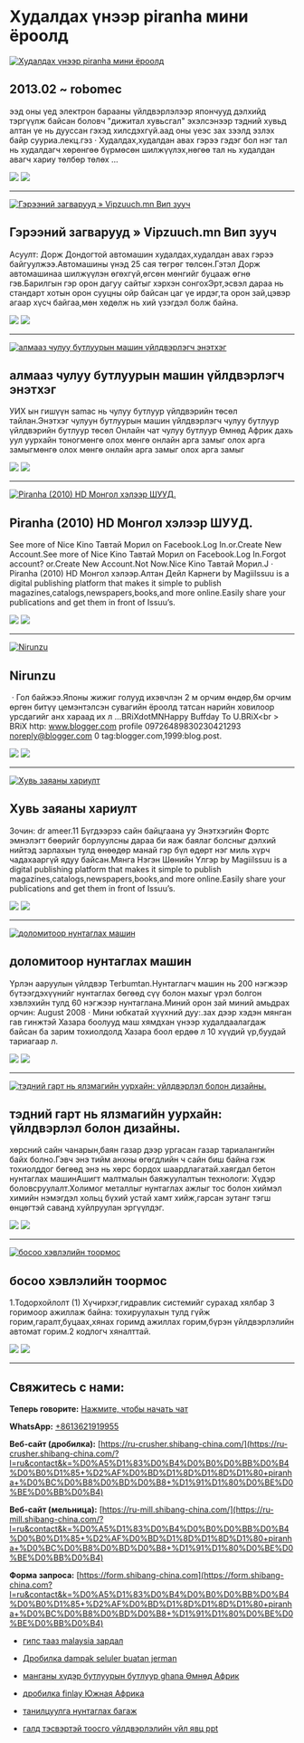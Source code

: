 # Худалдах үнээр piranha мини ёроолд

<a href="https://swt.shibang-china.com/?l=ru&img&k=%D0%A5%D1%83%D0%B4%D0%B0%D0%BB%D0%B4%D0%B0%D1%85+%D2%AF%D0%BD%D1%8D%D1%8D%D1%80+piranha+%D0%BC%D0%B8%D0%BD%D0%B8+%D1%91%D1%80%D0%BE%D0%BE%D0%BB%D0%B4" target="_blank">![Худалдах үнээр piranha мини ёроолд](http://static.shibang-china.com/all-800x300/654.jpg)</a>

## 2013.02 ~ robomec
ээд оны үед электрон барааны үйлдвэрлэлээр япончууд дэлхийд тэргүүлж байсан боловч &quot;дижитал хувьсгал&quot; эхэлсэнээр тэдний хувьд алтан үе нь дууссан гэхэд хилсдэхгүй.аад оны үеэс зах зээлд эзлэх байр сууриа.лекц.гэз&nbsp;&#0183;&#32;Худалдах,худалдан авах гэрээ гэдэг бол нэг тал нь худалдагч хөрөнгөө бүрмөсөн шилжүүлэх,нөгөө тал нь худалдан авагч хариу төлбөр төлөх …


<a href="https://whatsapp.shibangsoft.com/WhatsApp.php" target="_blank" title="WhatsApp">![](http://static.shibang-china.com/icon/whatsapp.png)</a> <a href="https://swt.shibang-china.com/?l=ru&icon&k=%D0%A5%D1%83%D0%B4%D0%B0%D0%BB%D0%B4%D0%B0%D1%85+%D2%AF%D0%BD%D1%8D%D1%8D%D1%80+piranha+%D0%BC%D0%B8%D0%BD%D0%B8+%D1%91%D1%80%D0%BE%D0%BE%D0%BB%D0%B4" target="_blank">![](http://static.shibang-china.com/icon/chat-ru.png)</a>

---

<a href="https://swt.shibang-china.com/?l=ru&img&k=%D0%A5%D1%83%D0%B4%D0%B0%D0%BB%D0%B4%D0%B0%D1%85+%D2%AF%D0%BD%D1%8D%D1%8D%D1%80+piranha+%D0%BC%D0%B8%D0%BD%D0%B8+%D1%91%D1%80%D0%BE%D0%BE%D0%BB%D0%B4" target="_blank">![Гэрээний загварууд &#187; Vipzuuch.mn Вип зууч](http://static.shibang-china.com/all-800x300/70.jpg)</a>

## Гэрээний загварууд &#187; Vipzuuch.mn Вип зууч
Асуулт: Дорж Дондогтой автомашин худалдах,худалдан авах гэрээ байгуулжээ.Автомашины үнэд 25 сая төгрөг төлсөн.Гэтэл Дорж автомашинаа шилжүүлэн өгөхгүй,өгсөн мөнгийг буцааж өгнө гэв.Барилгын гэр орон дагуу сайтыг хэрхэн сонгохЭрт,эсвэл дараа нь стандарт хотын орон сууцны ойр байсан цаг үе ирдэг,та орон зай,цэвэр агаар хүсч байгаа,мөн хөдөлж нь хий үзэгдэл болж байна.


<a href="https://whatsapp.shibangsoft.com/WhatsApp.php" target="_blank" title="WhatsApp">![](http://static.shibang-china.com/icon/whatsapp.png)</a> <a href="https://swt.shibang-china.com/?l=ru&icon&k=%D0%A5%D1%83%D0%B4%D0%B0%D0%BB%D0%B4%D0%B0%D1%85+%D2%AF%D0%BD%D1%8D%D1%8D%D1%80+piranha+%D0%BC%D0%B8%D0%BD%D0%B8+%D1%91%D1%80%D0%BE%D0%BE%D0%BB%D0%B4" target="_blank">![](http://static.shibang-china.com/icon/chat-ru.png)</a>

---

<a href="https://swt.shibang-china.com/?l=ru&img&k=%D0%A5%D1%83%D0%B4%D0%B0%D0%BB%D0%B4%D0%B0%D1%85+%D2%AF%D0%BD%D1%8D%D1%8D%D1%80+piranha+%D0%BC%D0%B8%D0%BD%D0%B8+%D1%91%D1%80%D0%BE%D0%BE%D0%BB%D0%B4" target="_blank">![алмааз чулуу бутлуурын машин үйлдвэрлэгч энэтхэг](http://static.shibang-china.com/all-800x300/1116.jpg)</a>

## алмааз чулуу бутлуурын машин үйлдвэрлэгч энэтхэг
УИХ ын гишүүн samac нь чулуу бутлуур үйлдвэрийн төсөл тайлан.Энэтхэг чулуун бутлуурын машин үйлдвэрлэгч чулуу бутлуур үйлдвэрийн бутлуур төсөл Онлайн чат чулуу бутлуур Өмнөд Африк дахь уул уурхайн тоногмөнгө олох мөнгө онлайн арга замыг олох арга замыгмөнгө олох мөнгө онлайн арга замыг олох арга замыг


<a href="https://whatsapp.shibangsoft.com/WhatsApp.php" target="_blank" title="WhatsApp">![](http://static.shibang-china.com/icon/whatsapp.png)</a> <a href="https://swt.shibang-china.com/?l=ru&icon&k=%D0%A5%D1%83%D0%B4%D0%B0%D0%BB%D0%B4%D0%B0%D1%85+%D2%AF%D0%BD%D1%8D%D1%8D%D1%80+piranha+%D0%BC%D0%B8%D0%BD%D0%B8+%D1%91%D1%80%D0%BE%D0%BE%D0%BB%D0%B4" target="_blank">![](http://static.shibang-china.com/icon/chat-ru.png)</a>

---

<a href="https://swt.shibang-china.com/?l=ru&img&k=%D0%A5%D1%83%D0%B4%D0%B0%D0%BB%D0%B4%D0%B0%D1%85+%D2%AF%D0%BD%D1%8D%D1%8D%D1%80+piranha+%D0%BC%D0%B8%D0%BD%D0%B8+%D1%91%D1%80%D0%BE%D0%BE%D0%BB%D0%B4" target="_blank">![Piranha (2010) HD Монгол хэлээр ШУУД.](http://static.shibang-china.com/all-800x300/390.jpg)</a>

## Piranha (2010) HD Монгол хэлээр ШУУД.
See more of Nice Kino Тавтай Морил on Facebook.Log In.or.Create New Account.See more of Nice Kino Тавтай Морил on Facebook.Log In.Forgot account? or.Create New Account.Not Now.Nice Kino Тавтай Морил.J &#183; Piranha (2010) HD Монгол хэлээр.Алтан Дейл Карнеги by MagiiIssuu is a digital publishing platform that makes it simple to publish magazines,catalogs,newspapers,books,and more online.Easily share your publications and get them in front of Issuu’s.


<a href="https://whatsapp.shibangsoft.com/WhatsApp.php" target="_blank" title="WhatsApp">![](http://static.shibang-china.com/icon/whatsapp.png)</a> <a href="https://swt.shibang-china.com/?l=ru&icon&k=%D0%A5%D1%83%D0%B4%D0%B0%D0%BB%D0%B4%D0%B0%D1%85+%D2%AF%D0%BD%D1%8D%D1%8D%D1%80+piranha+%D0%BC%D0%B8%D0%BD%D0%B8+%D1%91%D1%80%D0%BE%D0%BE%D0%BB%D0%B4" target="_blank">![](http://static.shibang-china.com/icon/chat-ru.png)</a>

---

<a href="https://swt.shibang-china.com/?l=ru&img&k=%D0%A5%D1%83%D0%B4%D0%B0%D0%BB%D0%B4%D0%B0%D1%85+%D2%AF%D0%BD%D1%8D%D1%8D%D1%80+piranha+%D0%BC%D0%B8%D0%BD%D0%B8+%D1%91%D1%80%D0%BE%D0%BE%D0%BB%D0%B4" target="_blank">![Nirunzu](http://static.shibang-china.com/all-800x300/297.jpg)</a>

## Nirunzu
&nbsp;&#0183;&#32;Гол байжээ.Японы жижиг голууд ихэвчлэн 2 м орчим өндөр,6м орчим өргөн битүү цемэнтэлсэн сувагийн ёроолд татсан нарийн ховилоор урсдагийг анх хараад их л …BRiXdotMNHappy Buffday To U.BRiX&lt;br &gt; BRiX http: www.blogger.com profile 09726489830230421293 noreply@blogger.com 0 tag:blogger.com,1999:blog.post.


<a href="https://whatsapp.shibangsoft.com/WhatsApp.php" target="_blank" title="WhatsApp">![](http://static.shibang-china.com/icon/whatsapp.png)</a> <a href="https://swt.shibang-china.com/?l=ru&icon&k=%D0%A5%D1%83%D0%B4%D0%B0%D0%BB%D0%B4%D0%B0%D1%85+%D2%AF%D0%BD%D1%8D%D1%8D%D1%80+piranha+%D0%BC%D0%B8%D0%BD%D0%B8+%D1%91%D1%80%D0%BE%D0%BE%D0%BB%D0%B4" target="_blank">![](http://static.shibang-china.com/icon/chat-ru.png)</a>

---

<a href="https://swt.shibang-china.com/?l=ru&img&k=%D0%A5%D1%83%D0%B4%D0%B0%D0%BB%D0%B4%D0%B0%D1%85+%D2%AF%D0%BD%D1%8D%D1%8D%D1%80+piranha+%D0%BC%D0%B8%D0%BD%D0%B8+%D1%91%D1%80%D0%BE%D0%BE%D0%BB%D0%B4" target="_blank">![Хувь заяаны хариулт](http://static.shibang-china.com/all-800x300/1368.jpg)</a>

## Хувь заяаны хариулт
Зочин: dr ameer.11 Бүгдээрээ сайн байцгаана уу Энэтхэгийн Фортс эмнэлэгт бөөрийг борлуулсны дараа би яаж баялаг болсныг дэлхий нийтэд зарлахын тулд өнөөдөр манай гэр бүл өдөрт нэг миль хүрч чадахааргүй ядуу байсан.Мянга Нэгэн Шөнийн Үлгэр by MagiiIssuu is a digital publishing platform that makes it simple to publish magazines,catalogs,newspapers,books,and more online.Easily share your publications and get them in front of Issuu’s.


<a href="https://whatsapp.shibangsoft.com/WhatsApp.php" target="_blank" title="WhatsApp">![](http://static.shibang-china.com/icon/whatsapp.png)</a> <a href="https://swt.shibang-china.com/?l=ru&icon&k=%D0%A5%D1%83%D0%B4%D0%B0%D0%BB%D0%B4%D0%B0%D1%85+%D2%AF%D0%BD%D1%8D%D1%8D%D1%80+piranha+%D0%BC%D0%B8%D0%BD%D0%B8+%D1%91%D1%80%D0%BE%D0%BE%D0%BB%D0%B4" target="_blank">![](http://static.shibang-china.com/icon/chat-ru.png)</a>

---

<a href="https://swt.shibang-china.com/?l=ru&img&k=%D0%A5%D1%83%D0%B4%D0%B0%D0%BB%D0%B4%D0%B0%D1%85+%D2%AF%D0%BD%D1%8D%D1%8D%D1%80+piranha+%D0%BC%D0%B8%D0%BD%D0%B8+%D1%91%D1%80%D0%BE%D0%BE%D0%BB%D0%B4" target="_blank">![доломитоор нунтаглах машин](http://static.shibang-china.com/all-800x300/583.jpg)</a>

## доломитоор нунтаглах машин
Үрлэн ааруулын үйлдвэр Terbumtan.Нунтаглагч машин нь 200 нэгжээр бүтээгдэхүүнийг нунтаглах бөгөөд сүү болон махыг үрэл болгон хэвлэхийн тулд 60 нэгжээр нунтаглана.Миний орон зай миний амьдрах орчин: August 2008&nbsp;&#0183;&#32;Мини юбкатай хүүхний дуу:.зах дээр хэдэн мянган гав гинжтэй Хазара боолууд маш хямдхан үнээр худалдаалагдаж байсан ба зарим тохиолдолд Хазара боол ердөө л 10 хүүдий үр,буудай тариагаар л.


<a href="https://whatsapp.shibangsoft.com/WhatsApp.php" target="_blank" title="WhatsApp">![](http://static.shibang-china.com/icon/whatsapp.png)</a> <a href="https://swt.shibang-china.com/?l=ru&icon&k=%D0%A5%D1%83%D0%B4%D0%B0%D0%BB%D0%B4%D0%B0%D1%85+%D2%AF%D0%BD%D1%8D%D1%8D%D1%80+piranha+%D0%BC%D0%B8%D0%BD%D0%B8+%D1%91%D1%80%D0%BE%D0%BE%D0%BB%D0%B4" target="_blank">![](http://static.shibang-china.com/icon/chat-ru.png)</a>

---

<a href="https://swt.shibang-china.com/?l=ru&img&k=%D0%A5%D1%83%D0%B4%D0%B0%D0%BB%D0%B4%D0%B0%D1%85+%D2%AF%D0%BD%D1%8D%D1%8D%D1%80+piranha+%D0%BC%D0%B8%D0%BD%D0%B8+%D1%91%D1%80%D0%BE%D0%BE%D0%BB%D0%B4" target="_blank">![тэдний гарт нь ялзмагийн уурхайн: үйлдвэрлэл болон дизайны.](http://static.shibang-china.com/all-800x300/903.jpg)</a>

## тэдний гарт нь ялзмагийн уурхайн: үйлдвэрлэл болон дизайны.
хөрсний сайн чанарын,баян газар дээр ургасан газар тариалангийн байх болно.Гэвч энэ тийм анхны өгөгдлийн ч сайн биш байна гэж тохиолддог бөгөөд энэ нь хөрс бордох шаардлагатай.хаягдал бетон нунтаглах машинАшигт малтмалын баяжуулалтын технологи: Хүдэр боловсруулалт.Холимог металлыг нунтаглах ажлыг тос болон хиймэл химийн нэмэгдэл хольц бүхий устай хамт хийж,гарсан зутанг тэгш өнцөгтэй саванд хуйлруулан эргүүлдэг.


<a href="https://whatsapp.shibangsoft.com/WhatsApp.php" target="_blank" title="WhatsApp">![](http://static.shibang-china.com/icon/whatsapp.png)</a> <a href="https://swt.shibang-china.com/?l=ru&icon&k=%D0%A5%D1%83%D0%B4%D0%B0%D0%BB%D0%B4%D0%B0%D1%85+%D2%AF%D0%BD%D1%8D%D1%8D%D1%80+piranha+%D0%BC%D0%B8%D0%BD%D0%B8+%D1%91%D1%80%D0%BE%D0%BE%D0%BB%D0%B4" target="_blank">![](http://static.shibang-china.com/icon/chat-ru.png)</a>

---

<a href="https://swt.shibang-china.com/?l=ru&img&k=%D0%A5%D1%83%D0%B4%D0%B0%D0%BB%D0%B4%D0%B0%D1%85+%D2%AF%D0%BD%D1%8D%D1%8D%D1%80+piranha+%D0%BC%D0%B8%D0%BD%D0%B8+%D1%91%D1%80%D0%BE%D0%BE%D0%BB%D0%B4" target="_blank">![босоо хэвлэлийн тоормос](http://static.shibang-china.com/all-800x300/1225.jpg)</a>

## босоо хэвлэлийн тоормос
1.Тодорхойлолт (1) Хүчирхэг,гидравлик системийг сурахад хялбар 3 горимоор ажиллаж байна: тохируулахын тулд гүйж горим,гаралт,буцаах,хянах горимд ажиллах горим,бүрэн үйлдвэрлэлийн автомат горим.2 кодлогч хяналттай.

<a href="https://whatsapp.shibangsoft.com/WhatsApp.php" target="_blank" title="WhatsApp">![](http://static.shibang-china.com/icon/whatsapp.png)</a> <a href="https://swt.shibang-china.com/?l=ru&icon&k=%D0%A5%D1%83%D0%B4%D0%B0%D0%BB%D0%B4%D0%B0%D1%85+%D2%AF%D0%BD%D1%8D%D1%8D%D1%80+piranha+%D0%BC%D0%B8%D0%BD%D0%B8+%D1%91%D1%80%D0%BE%D0%BE%D0%BB%D0%B4" target="_blank">![](http://static.shibang-china.com/icon/chat-ru.png)</a>

---
## Свяжитесь с нами:

**Теперь говорите:** [Нажмите, чтобы начать чат](https://swt.shibang-china.com?l=ru&contact&k=%D0%A5%D1%83%D0%B4%D0%B0%D0%BB%D0%B4%D0%B0%D1%85+%D2%AF%D0%BD%D1%8D%D1%8D%D1%80+piranha+%D0%BC%D0%B8%D0%BD%D0%B8+%D1%91%D1%80%D0%BE%D0%BE%D0%BB%D0%B4)

**WhatsApp:**  [+8613621919955](https://whatsapp.shibangsoft.com/WhatsApp.php)

**Веб-сайт (дробилка):** [https://ru-crusher.shibang-china.com/](https://ru-crusher.shibang-china.com/?l=ru&contact&k=%D0%A5%D1%83%D0%B4%D0%B0%D0%BB%D0%B4%D0%B0%D1%85+%D2%AF%D0%BD%D1%8D%D1%8D%D1%80+piranha+%D0%BC%D0%B8%D0%BD%D0%B8+%D1%91%D1%80%D0%BE%D0%BE%D0%BB%D0%B4)

**Веб-сайт (мельница):** [https://ru-mill.shibang-china.com/](https://ru-mill.shibang-china.com/?l=ru&contact&k=%D0%A5%D1%83%D0%B4%D0%B0%D0%BB%D0%B4%D0%B0%D1%85+%D2%AF%D0%BD%D1%8D%D1%8D%D1%80+piranha+%D0%BC%D0%B8%D0%BD%D0%B8+%D1%91%D1%80%D0%BE%D0%BE%D0%BB%D0%B4)

**Форма запроса:** [https://form.shibang-china.com](https://form.shibang-china.com?l=ru&contact&k=%D0%A5%D1%83%D0%B4%D0%B0%D0%BB%D0%B4%D0%B0%D1%85+%D2%AF%D0%BD%D1%8D%D1%8D%D1%80+piranha+%D0%BC%D0%B8%D0%BD%D0%B8+%D1%91%D1%80%D0%BE%D0%BE%D0%BB%D0%B4)

* [гипс тааз malaysia зардал](../127/%D0%B3%D0%B8%D0%BF%D1%81%20%D1%82%D0%B0%D0%B0%D0%B7%20malaysia%20%D0%B7%D0%B0%D1%80%D0%B4%D0%B0%D0%BB.md)

* [Дробилка dampak seluler buatan jerman](../126/%D0%94%D1%80%D0%BE%D0%B1%D0%B8%D0%BB%D0%BA%D0%B0%20dampak%20seluler%20buatan%20jerman.md)

* [манганы хүдэр бутлуурын бутлуур ghana Өмнөд Африк](../127/%D0%BC%D0%B0%D0%BD%D0%B3%D0%B0%D0%BD%D1%8B%20%D1%85%D2%AF%D0%B4%D1%8D%D1%80%20%D0%B1%D1%83%D1%82%D0%BB%D1%83%D1%83%D1%80%D1%8B%D0%BD%20%D0%B1%D1%83%D1%82%D0%BB%D1%83%D1%83%D1%80%20ghana%20%D3%A8%D0%BC%D0%BD%D3%A9%D0%B4%20%D0%90%D1%84%D1%80%D0%B8%D0%BA.md)

* [дробилка finlay Южная Африка](../130/%D0%B4%D1%80%D0%BE%D0%B1%D0%B8%D0%BB%D0%BA%D0%B0%20finlay%20%D0%AE%D0%B6%D0%BD%D0%B0%D1%8F%20%D0%90%D1%84%D1%80%D0%B8%D0%BA%D0%B0.md)

* [танилцуулга нунтаглах багаж](../126/%D1%82%D0%B0%D0%BD%D0%B8%D0%BB%D1%86%D1%83%D1%83%D0%BB%D0%B3%D0%B0%20%D0%BD%D1%83%D0%BD%D1%82%D0%B0%D0%B3%D0%BB%D0%B0%D1%85%20%D0%B1%D0%B0%D0%B3%D0%B0%D0%B6.md)

* [галд тэсвэртэй тоосго үйлдвэрлэлийн үйл явц ppt](../130/%D0%B3%D0%B0%D0%BB%D0%B4%20%D1%82%D1%8D%D1%81%D0%B2%D1%8D%D1%80%D1%82%D1%8D%D0%B9%20%D1%82%D0%BE%D0%BE%D1%81%D0%B3%D0%BE%20%D2%AF%D0%B9%D0%BB%D0%B4%D0%B2%D1%8D%D1%80%D0%BB%D1%8D%D0%BB%D0%B8%D0%B9%D0%BD%20%D2%AF%D0%B9%D0%BB%20%D1%8F%D0%B2%D1%86%20ppt.md)